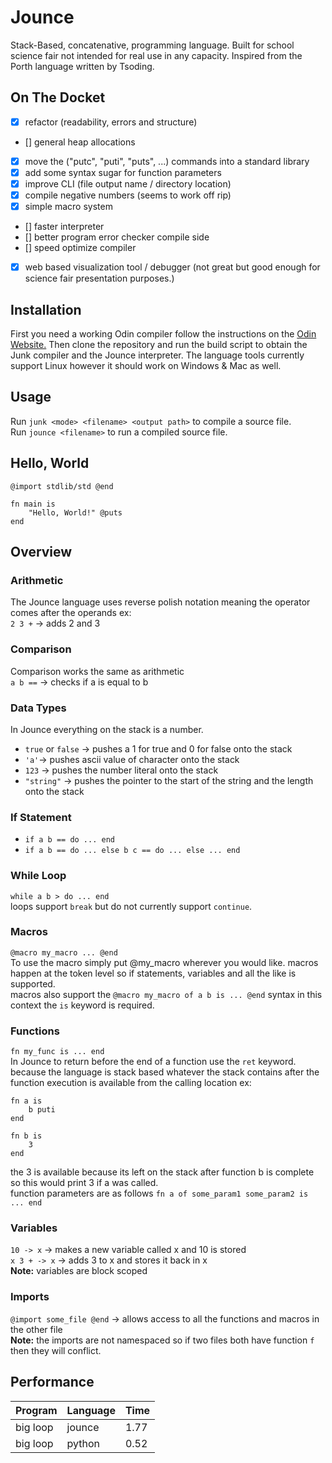 # Jounce
Stack-Based, concatenative, programming language. Built for school science fair not intended for real use in any capacity. Inspired from the Porth language written by Tsoding.

## On The Docket
- [x] refactor (readability, errors and structure)
- [] general heap allocations
- [x] move the ("putc", "puti", "puts", ...) commands into a standard library
- [x] add some syntax sugar for function parameters
- [x] improve CLI (file output name / directory location)
- [x] compile negative numbers (seems to work off rip)
- [x] simple macro system
- [] faster interpreter
- [] better program error checker compile side
- [] speed optimize compiler
- [x] web based visualization tool / debugger (not great but good enough for science fair presentation purposes.)


## Installation
First you need a working Odin compiler follow the instructions on the [Odin Website.](https://odin-lang.org/)
Then clone the repository and run the build script to obtain the Junk compiler and the Jounce interpreter.
The language tools currently support Linux however it should work on Windows & Mac as well.

## Usage
Run `junk <mode> <filename> <output path>` to compile a source file. <br>
Run `jounce <filename>` to run a compiled source file. <br>

## Hello, World
```
@import stdlib/std @end

fn main is
    "Hello, World!" @puts
end
```

## Overview

### Arithmetic
The Jounce language uses reverse polish notation meaning the operator comes after the operands ex: <br>
`2 3 +` -> adds 2 and 3

### Comparison
Comparison works the same as arithmetic <br>
`a b ==` -> checks if a is equal to b

### Data Types
In Jounce everything on the stack is a number. <br>
- `true` or `false` -> pushes a 1 for true and 0 for false onto the stack
- `'a'`-> pushes ascii value of character onto the stack
- `123` -> pushes the number literal onto the stack
- `"string"` -> pushes the pointer to the start of the string and the length onto the stack

### If Statement
- `if a b == do ... end`
- `if a b == do ... else b c == do ... else ... end`

### While Loop
`while a b > do ... end` <br>
loops support `break` but do not currently support `continue`.

### Macros
`@macro my_macro ... @end`<br>
To use the macro simply put @my_macro wherever you would like.
macros happen at the token level so if statements, variables and all the like is supported.<br>
macros also support the `@macro my_macro of a b is ... @end` syntax in this context the `is` keyword is required.

### Functions
`fn my_func is ... end` <br>
In Jounce to return before the end of a function use the `ret` keyword. <br>
because the language is stack based whatever the stack contains after the function execution is available from the calling location ex: <br>
```
fn a is
    b puti
end

fn b is
    3
end
```
the 3 is available because its left on the stack after function b is complete so this would print 3 if a was called.<br>
function parameters are as follows `fn a of some_param1 some_param2 is ... end`

### Variables
`10 -> x` -> makes a new variable called x and 10 is stored <br>
`x 3 + -> x` -> adds 3 to x and stores it back in x <br>
**Note:** variables are block scoped

### Imports
`@import some_file @end` -> allows access to all the functions and macros in the other file <br>
**Note:** the imports are not namespaced so if two files both have function `f` then they will conflict.

## Performance
|Program|Language|Time|
|-------|--------|----|
|big loop|jounce|1.77|
|big loop|python|0.52|